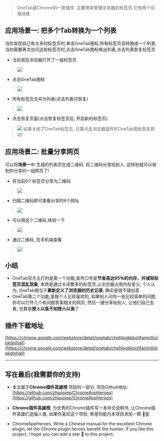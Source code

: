 > OneTab是Chrome的一款插件, 主要用来管理浏览器的标签页,它有两个应用场景

## 应用场景一: 把多个Tab转换为一个列表
当你发现自己有太多的标签页时,单击OneTab图标,所有标签页会转换成一个列表,当你需要再次访问这些标签页时,点击OneTab图标唤出列表,点击列表恢复标签页
- 当前我在浏览器打开了一组标签页
> ![](https://v2fy.com/asset/031_onetab/6418858c3da74e42bde5b76b91be265c.png)
- 点击OneTab图标
> ![](https://v2fy.com/asset/031_onetab/29a667780cd940c8a08ade699f2c5577.png)
- 所有标签页合并为列表(点击列表可恢复)
> ![](https://v2fy.com/asset/031_onetab/57f3d5d3fe7c4b2bb0a9a860760f5872.png)
- 点击恢复页面(点击恢复标签页后, 开启新的标签页)
> ![](https://v2fy.com/asset/031_onetab/2a2142f68cc14d8388384b0ee1097a1b.png)
> 如果关闭了OneTab标签页, 只需点击浏览器插件栏OneTab图标恢复即可!

## 应用场景二: 批量分享网页
可以将**场景一**中 生成的列表页生成二维码, 将二维码分享给别人, 这样别就可以收到你分享的一组网页了!

- 将当前6个标签页分享为二维码
> ![](https://v2fy.com/asset/031_onetab/c521739fc62349dd91f94f8c45250d68.png)

- 扫描二维码即可查看分享的6个网址
> ![](https://v2fy.com/asset/031_onetab/6c7fae770bce4f74b4f1e00d5f277cbf.png)
- 可以用这个二维码,体验一下
> ![](https://v2fy.com/asset/031_onetab/cdce9cc22cbd4e8f81569e5e486244e8.png)

- 通过二维码, 在手机端查看
> ![](https://v2fy.com/asset/031_onetab/600be59abe4b4f0f82883599b7085411.jpeg)



## 小结
- OneTab官方主打的是第一个功能,宣传口号是**节省高达95％的内存，并减轻标签页混乱现象**, 本质是通过关闭繁多的标签页,让浏览器占用内存变少, 个人认为, OneTab相当于**重新定义了浏览器的历史记录**, 确实是很不错创意
- OneTab第二个功能,是我个人比较喜欢的, 如果别人问你一些比较简单的问题, 你可以打开几个和问题答案相关的网页, 然后一键分享给别人, 让他们自己去看, 也算是**授人以鱼不如授人以渔**了


## 插件下载地址

[https://chrome.google.com/webstore/detail/onetab/chphlpgkkbolifaimnlloiipkdnihall](https://chrome.google.com/webstore/detail/onetab/chphlpgkkbolifaimnlloiipkdnihall)


---

## 写在最后(我需要你的支持)
- 本文属于**Chrome插件英雄榜** 项目的一部分, 项目Github地址: [https://github.com/zhaoolee/ChromeAppHeroes](https://github.com/zhaoolee/ChromeAppHeroes)

- **Chrome插件英雄榜**, 为优秀的Chrome插件写一本中文说明书, 让Chrome插件英雄们造福人类, 如果你喜欢这个项目, 希望你能为本项目添加一颗 🌟星.

- ChromeAppHeroes, Write a Chinese manual for the excellent Chrome plugin, let the Chrome plugin heroes benefit the human, If you like this project, I hope you can add a star 🌟 to this project.



